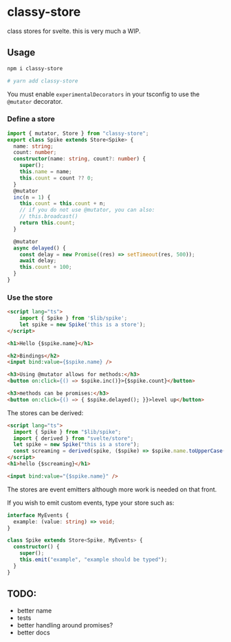 # classy-store

class stores for svelte. this is very much a WIP.

## Usage

```bash
npm i classy-store

# yarn add classy-store
```

You must enable `experimentalDecorators` in your tsconfig to use the `@mutator` decorator.

### Define a store

```typescript
import { mutator, Store } from "classy-store";
export class Spike extends Store<Spike> {
  name: string;
  count: number;
  constructor(name: string, count?: number) {
    super();
    this.name = name;
    this.count = count ?? 0;
  }
  @mutator
  inc(n = 1) {
    this.count = this.count + n;
    // if you do not use @mutator, you can also:
    // this.broadcast()
    return this.count;
  }

  @mutator
  async delayed() {
    const delay = new Promise((res) => setTimeout(res, 500));
    await delay;
    this.count + 100;
  }
}
```

### Use the store

```html
<script lang="ts">
	import { Spike } from '$lib/spike';
	let spike = new Spike('this is a store');
</script>

<h1>Hello {$spike.name}</h1>

<h2>Bindings</h2>
<input bind:value={$spike.name} />

<h3>Using @mutator allows for methods:</h3>
<button on:click={() => $spike.inc()}>{$spike.count}</button>

<h3>methods can be promises:</h3>
<button on:click={() => { $spike.delayed(); }}>level up</button>
```

The stores can be derived:

```html
<script lang="ts">
  import { Spike } from "$lib/spike";
  import { derived } from "svelte/store";
  let spike = new Spike("this is a store");
  const screaming = derived(spike, ($spike) => $spike.name.toUpperCase());
</script>
<h1>hello {$screaming}</h1>

<input bind:value="{$spike.name}" />
```

The stores are event emitters although more work is needed on that front.

If you wish to emit custom events, type your store such as:

```typescript
interface MyEvents {
  example: (value: string) => void;
}

class Spike extends Store<Spike, MyEvents> {
  constructor() {
    super();
    this.emit("example", "example should be typed");
  }
}
```

## TODO:

- better name
- tests
- better handling around promises?
- better docs
